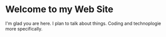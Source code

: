 # Welcome to my Web Site

I'm glad you are here. I plan to talk about things. Coding and technoplogie more specifically.
